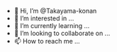 - 👋 Hi, I’m @Takayama-konan
- 👀 I’m interested in ...
- 🌱 I’m currently learning ...
- 💞️ I’m looking to collaborate on ...
- 📫 How to reach me ...

<!---
Takayama-konan/Takayama-konan is a ✨ special ✨ repository because its `README.md` (this file) appears on your GitHub profile.
You can click the Preview link to take a look at your changes.
--->
